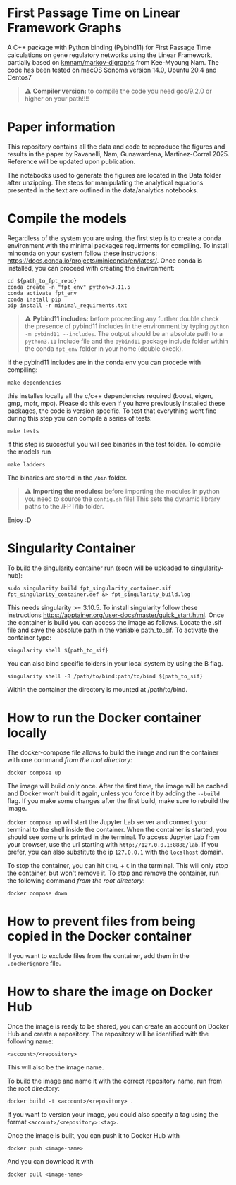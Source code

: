 # First Passage Time on Linear Framework Graphs

A C++ package with Python binding (Pybind11) for First Passage Time calculations on gene regulatory networks using the Linear Framework, partially based on [kmnam/markov-digraphs](https://github.com/kmnam/markov-digraphs.git) from Kee-Myoung Nam. The code has been tested on macOS Sonoma version 14.0, Ubuntu 20.4 and Centos7

> :warning: **Compiler version:** to compile the code you need gcc/9.2.0 or higher on your path!!!!

# Paper information
This repository contains all the data and code to reproduce the figures and results in the paper by Ravanelli, Nam, Gunawardena, Martinez-Corral 2025. Reference will be updated upon publication. 

The notebooks used to generate the figures are located in the Data folder after unzipping. The steps for manipulating the analytical equations presented in the text are outlined in the data/analytics notebooks. 

# Compile the models

Regardless of the system you are using, the first step is to create a conda environment with the minimal packages requirments for compiling. To install minconda on your system follow these instructions: https://docs.conda.io/projects/miniconda/en/latest/. Once conda is installed, you can proceed with creating the environment:
```
cd ${path_to_fpt_repo}
conda create -n "fpt_env" python=3.11.5
conda activate fpt_env
conda install pip
pip install -r minimal_requirments.txt
```
> :warning: **Pybind11 includes:** before proceeding any further double check the presence of pybind11 includes in the environment by typing ``` python -m pybind11 --includes ```. The output should be an absolute path to a ```python3.11``` include file and the ```pybind11``` package include folder within the conda ```fpt_env``` folder in your home (double ckeck).

If the pybind11 includes are in the conda env you can procede with compiling:
```
make dependencies
```
this installes locally all the c/c++ dependencies required (boost, eigen, gmp, mpfr, mpc). Please do this even if you have previously installed these packages, the code is version specific. To test that everything went fine during this step you can compile a series of tests: 
```
make tests
```
if this step is succesfull you will see binaries in the test folder. To compile the models run
```
make ladders 
```
The binaries are stored in the ```/bin``` folder. 

> :warning: **Importing the modules:** before importing the modules in python you need to source the ```config.sh``` file! This sets the dynamic library paths to the /FPT/lib folder. 

Enjoy :D

# Singularity Container

To build the singularity container run (soon will be uploaded to singularity-hub): 
```
sudo singularity build fpt_singularity_container.sif fpt_singularity_container.def &> fpt_singularity_build.log
```
This needs singularity >= 3.10.5. To install singularity follow these instructions https://apptainer.org/user-docs/master/quick_start.html. Once the container is build you can access the image as follows. Locate the .sif file and save the absolute path in the variable path_to_sif. To activate the container type: 

```
singularity shell ${path_to_sif}
```

You can also bind specific folders in your local system by using the B flag. 

```
singularity shell -B /path/to/bind:path/to/bind ${path_to_sif}
```

Within the container the directory is mounted at /path/to/bind. 


# How to run the Docker container locally

The docker-compose file allows to build the image and run the container with one command *from the root directory*:

```
docker compose up
```
The image will build only once. After the first time, the image will be cached and Docker won't build it again,
unless you force it by adding the ```--build``` flag. If you make some changes after the first build, make sure to rebuild the image.

```docker compose up``` will start the Jupyter Lab server and connect your terminal to the shell inside the container. 
When the container is started, you should see some urls printed in the terminal. To access Jupyter Lab from your browser,
use the url starting with ```http://127.0.0.1:8888/lab```. If you prefer, you can also substitute the ip ```127.0.0.1``` with the ```localhost``` domain.

To stop the container, you can hit ```CTRL``` + ```C``` in the terminal. This will only stop the container, but won't remove it.
To stop and remove the container, run the following command *from the root directory*:

```
docker compose down
```


# How to prevent files from being copied in the Docker container

If you want to exclude files from the container, add them in the ```.dockerignore``` file.


# How to share the image on Docker Hub

Once the image is ready to be shared, you can create an account on Docker Hub and create a repository.
The repository will be identified with the following name:
```
<account>/<repository>
```
This will also be the image name.

To build the image and name it with the correct repository name, run from the root directory:
```
docker build -t <account>/<repository> .
```
If you want to version your image, you could also specify a tag using the format ```<account>/<repository>:<tag>```.

Once the image is built, you can push it to Docker Hub with
```
docker push <image-name>
```
And you can download it with
```
docker pull <image-name>
```
